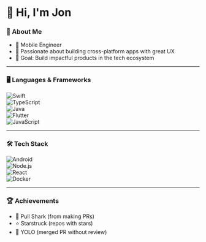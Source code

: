 # 👋 Hi, I'm Jon  

### 🚀 About Me  
- 💼 Mobile Engineer  
- 📱 Passionate about building cross-platform apps with great UX  
- 🎯 Goal: Build impactful products in the tech ecosystem  

---

### 🖥️ Languages & Frameworks  

![Swift](https://img.shields.io/badge/Swift-FA7343?style=for-the-badge&logo=swift&logoColor=white)  
![TypeScript](https://img.shields.io/badge/TypeScript-3178C6?style=for-the-badge&logo=typescript&logoColor=white)  
![Java](https://img.shields.io/badge/Java-007396?style=for-the-badge&logo=java&logoColor=white)  
![Flutter](https://img.shields.io/badge/Flutter-02569B?style=for-the-badge&logo=flutter&logoColor=white)  
![JavaScript](https://img.shields.io/badge/JavaScript-F7DF1E?style=for-the-badge&logo=javascript&logoColor=black)  

---

### 🛠️ Tech Stack  

![Android](https://img.shields.io/badge/Android-3DDC84?style=for-the-badge&logo=android&logoColor=white)  
![Node.js](https://img.shields.io/badge/Node.js-43853D?style=for-the-badge&logo=node.js&logoColor=white)  
![React](https://img.shields.io/badge/React-20232A?style=for-the-badge&logo=react&logoColor=61DAFB)  
![Docker](https://img.shields.io/badge/Docker-2496ED?style=for-the-badge&logo=docker&logoColor=white)  

---

### 🏆 Achievements  
- 🐛 Pull Shark (from making PRs)  
- ⭐ Starstruck (repos with stars)  
- 🚀 YOLO (merged PR without review)  
